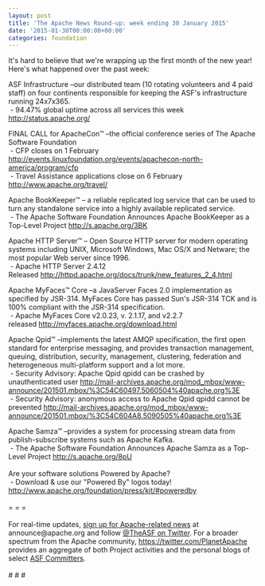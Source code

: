 ```yaml
---
layout: post
title: 'The Apache News Round-up: week ending 30 January 2015'
date: '2015-01-30T00:00:00+00:00'
categories: foundation
---
```

<div> 
    <p>It's hard to believe that we're wrapping up the first month of the new year! Here's what happened over the past week:</p> 
    <p>ASF Infrastructure –our distributed team (10 rotating volunteers and 4 paid staff) on four continents responsible for keeping the ASF's infrastructure running 24x7x365.<br />&nbsp;- 94.47% global uptime across all services this week <a href="http://status.apache.org/">http://status.apache.org/</a> </p> 
  </div> 
  <div>FINAL CALL for ApacheCon™ –the official conference series of The Apache Software Foundation</div> 
  <div>&nbsp;- CFP closes on 1 February <a href="http://events.linuxfoundation.org/events/apachecon-north-america/program/cfp">http://events.linuxfoundation.org/events/apachecon-north-america/program/cfp</a><br />&nbsp;- Travel Assistance applications close on 6 February <a href="http://www.apache.org/travel/">http://www.apache.org/travel/</a></div> 
  <div> 
    <p>Apache BookKeeper™ –&nbsp;a reliable replicated log service that can be used to turn any standalone service into a highly available replicated service.<br />&nbsp;- The Apache Software Foundation Announces Apache BookKeeper as a Top-Level Project&nbsp;<a href="http://s.apache.org/3BK">http://s.apache.org/3BK</a></p> 
  </div> 
  <p>Apache HTTP Server™ – Open Source HTTP server for modern operating systems including UNIX, Microsoft Windows, Mac OS/X and Netware; the most popular Web server since 1996.<br />&nbsp;- Apache HTTP Server 2.4.12 Released&nbsp;<a href="http://httpd.apache.org/docs/trunk/new_features_2_4.html">http://httpd.apache.org/docs/trunk/new_features_2_4.html</a></p> 
  <div> 
    <p>Apache MyFaces™ Core –a JavaServer Faces 2.0 implementation as specified by JSR-314. MyFaces Core has passed Sun's JSR-314 TCK and is 100% compliant with the JSR-314 specification.<br />&nbsp;- Apache MyFaces Core v2.0.23, v. 2.1.17, and v2.2.7 released&nbsp;<a href="http://myfaces.apache.org/download.html">http://myfaces.apache.org/download.html</a></p> 
  </div> 
  <div> 
    <p>Apache Qpid™ –implements the latest AMQP specification, the first open standard for enterprise messaging, and provides transaction management, queuing, distribution, security, management, clustering, federation and heterogeneous multi-platform support and a lot more.<br />&nbsp;- Security Advisory: Apache Qpid qpidd can be crashed by unauthenticated user&nbsp;<a href="http://mail-archives.apache.org/mod_mbox/www-announce/201501.mbox/%3C54C60497.5060504%40apache.org%3E">http://mail-archives.apache.org/mod_mbox/www-announce/201501.mbox/%3C54C60497.5060504%40apache.org%3E</a><br />&nbsp;- Security Advisory: anonymous access to Apache Qpid qpidd cannot be prevented&nbsp;<a href="http://mail-archives.apache.org/mod_mbox/www-announce/201501.mbox/%3C54C604A8.5090505%40apache.org%3E">http://mail-archives.apache.org/mod_mbox/www-announce/201501.mbox/%3C54C604A8.5090505%40apache.org%3E</a></p> 
  </div> 
  <div>Apache Samza™ –provides a system for processing stream data from publish-subscribe systems such as Apache Kafka.</div> 
  <div> 
    <div>&nbsp;- The Apache Software Foundation Announces Apache Samza as a Top-Level Project <a href="http://s.apache.org/8pU">http://s.apache.org/8pU</a></div> 
  </div> 
  <div><br /></div> 
  <div>Are your software solutions Powered by Apache?</div> 
  <div>&nbsp;- Download &amp; use our &quot;Powered By&quot; logos today! <a href="http://www.apache.org/foundation/press/kit/#poweredby">http://www.apache.org/foundation/press/kit/#poweredby</a></div> 
  <div><br /></div> 
  <div>= = =</div> 
  <div><br /></div> 
  <div>For real-time updates, <a href="http://www.apache.org/foundation/mailinglists.html#foundation-announce">sign up for Apache-related news</a> at announce@apache.org and follow <a href="https://twitter.com/TheASF">@TheASF on Twitter</a>. For a broader spectrum from the Apache community, <a href="https://twitter.com/PlanetApache">https://twitter.com/PlanetApache</a> provides an aggregate of both Project activities and the personal blogs of select <a href="http://people.apache.org/">ASF Committers</a>.</div> 
  <div><br /></div> 
  <div># # #</div>
